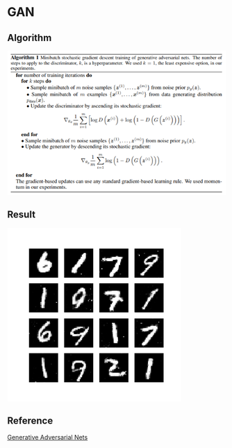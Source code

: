 # GAN 

## Algorithm 
![](./images/algorithm.png)

## Result
![](./images/result.png)

## Reference
[Generative Adversarial Nets](https://arxiv.org/pdf/1406.2661.pdf)
